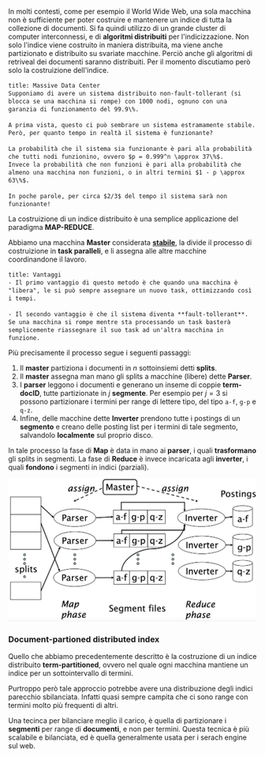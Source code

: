 In molti contesti, come per esempio il World Wide Web, una sola macchina non è sufficiente per poter costruire e mantenere un indice di tutta la collezione di documenti.
Si fa quindi utilizzo di un grande cluster di computer interconnessi, e di **algoritmi distribuiti** per l'indicizzazione.
Non solo l'indice viene costruito in maniera distribuita, ma viene anche partizionato e distribuito su svariate macchine.
Perciò anche gli algoritmi di retriveal dei documenti saranno distribuiti.
Per il momento discutiamo però solo la costruizione dell'indice.

```ad-info
title: Massive Data Center
Supponiamo di avere un sistema distribuito non-fault-tollerant (si blocca se una macchina si rompe) con 1000 nodi, ognuno con una garanzia di funzionamento del 99.9\%.

A prima vista, questo ci può sembrare un sistema estramamente stabile.
Però, per quanto tempo in realtà il sistema è funzionante?

La probabilità che il sistema sia funzionante è pari alla probabilità che tutti nodi funzionino, ovvero $p = 0.999^n \approx 37\%$.
Invece la probabilità che non funzioni è pari alla probabilità che almeno una macchina non funzioni, o in altri termini $1 - p \approx 63\%$.

In poche parole, per circa $2/3$ del tempo il sistema sarà non funzionante!
```


La costruizione di un indice distribuito è una semplice applicazione del paradigma **MAP-REDUCE**.

Abbiamo una macchina **Master** considerata <b><u>stabile</u></b>, la divide il processo di costruizione in **task paralleli**, e li assegna alle altre macchine coordinandone il lavoro.

```ad-important
title: Vantaggi
- Il primo vantaggio di questo metodo è che quando una macchina è "libera", le si può sempre assegnare un nuovo task, ottimizzando così i tempi.

- Il secondo vantaggio è che il sistema diventa **fault-tollerant**. Se una macchina si rompe mentre sta processando un task basterà semplicemente riassegnare il suo task ad un'altra macchina in funzione.
```


Più precisamente il processo segue i seguenti passaggi:
1. Il **master** partiziona i documenti in $n$ sottoinsiemi detti **splits**.
2. Il **master** assegna man mano gli splits a macchine (libere) dette **Parser**.
3. I **parser** leggono i documenti e generano un inseme di coppie **term-docID**, tutte partizionate in $j$ **segmente**. Per esempio per $j=3$ si possono partizionare i termini per range di lettere tipo, del tipo `a-f`, `g-p` e `q-z`.
4. Infine, delle macchine dette **Inverter** prendono tutte i postings di un **segmento** e creano delle posting list per i termini di tale segmento, salvandolo **localmente** sul proprio disco.

In tale processo la fase di **Map** è data in mano ai **parser**, i quali **trasformano** gli splits in segmenti.
La fase di **Reduce** è invece incaricata agli **inverter**, i quali **fondono** i segmenti in indici (parziali).

![](./img/IR_distributed_index_1.png)

### Document-partioned distributed index
Quello che abbiamo precedentemente descritto è la costruzione di un indice distribuito **term-partitioned**, ovvero nel quale ogni macchina mantiene un indice per un sottointervallo di termini.

Purtroppo però tale approccio potrebbe avere una distribuzione degli indici parecchio sbilanciata.
Infatti quasi sempre campita che ci sono range con termini molto più frequenti di altri.

Una tecinca per bilanciare meglio il carico, è quella di partizionare i **segmenti** per range di **documenti**, e non per termini.
Questa tecnica è più scalabile e bilanciata, ed è quella generalmente usata per i serach engine sul web.